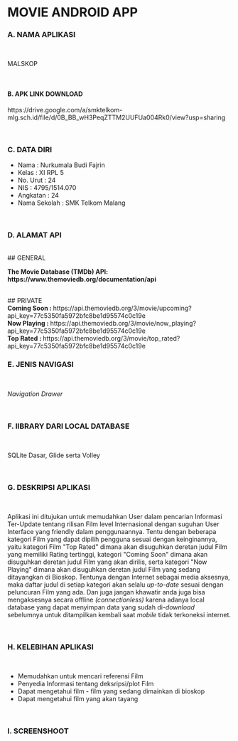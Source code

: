 # MOVIE ANDROID APP
### A. NAMA APLIKASI

<br>

<P>MALSKOP</P>

<br>

#### B. APK LINK DOWNLOAD
<P> https://drive.google.com/a/smktelkom-mlg.sch.id/file/d/0B_BB_wH3PeqZTTM2UUFUa004Rk0/view?usp=sharing </P>

<br>

### C. DATA DIRI
- Nama          : Nurkumala Budi Fajrin
- Kelas         : XI RPL 5
- No. Urut      : 24
- NIS           : 4795/1514.070
- Angkatan      : 24
- Nama Sekolah  : SMK Telkom Malang

<br>

### D. ALAMAT API

<br>
## GENERAL
<br>
<P><b> The Movie Database (TMDb) API: https://www.themoviedb.org/documentation/api </b></P>
<br>
## PRIVATE
<br><b> Coming Soon : </b>https://api.themoviedb.org/3/movie/upcoming?api_key=77c5350fa5972bfc8be1d95574c0c19e
<br><b> Now Playing : </b>https://api.themoviedb.org/3/movie/now_playing?api_key=77c5350fa5972bfc8be1d95574c0c19e
<br><b> Top Rated   : </b>https://api.themoviedb.org/3/movie/top_rated?api_key=77c5350fa5972bfc8be1d95574c0c19e

<br>

### E. JENIS NAVIGASI

<br>

<P><i>Navigation Drawer</i></P>

<br>

### F. lIBRARY DARI LOCAL DATABASE

<br>
<P> SQLite Dasar, Glide serta Volley</P>
<br>

### G. DESKRIPSI APLIKASI

<br>

<P> Aplikasi ini ditujukan untuk memudahkan User dalam pencarian Informasi Ter-Update tentang rilisan Film level Internasional dengan suguhan User Interface yang friendly dalam penggunaannya. Tentu dengan beberapa kategori Film yang dapat dipilih pengguna sesuai dengan keinginannya, yaitu kategori Film "Top Rated" dimana akan disuguhkan deretan judul Film yang memiliki Rating tertinggi, kategori "Coming Soon" dimana akan disuguhkan deretan judul Film yang akan dirilis, serta kategori "Now Playing" dimana akan disuguhkan deretan judul Film yang sedang ditayangkan di Bioskop. Tentunya dengan Internet sebagai media aksesnya, maka daftar judul di setiap kategori akan selalu <i>up-to-date</i> sesuai dengan peluncuran Film yang ada. Dan juga jangan khawatir anda juga bisa mengaksesnya secara offline <i>(connectionless)</i> karena adanya local database yang dapat menyimpan data yang sudah di-<i>download</i> sebelumnya untuk ditampilkan kembali saat <i>mobile</i> tidak terkoneksi internet.</P>

<br>

### H. KELEBIHAN APLIKASI

<br>

- Memudahkan untuk mencari referensi Film
- Penyedia Informasi tentang deksripsi/plot Film
- Dapat mengetahui film - film yang sedang dimainkan di bioskop
- Dapat mengetahui film yang akan tayang

<br>

### I. SCREENSHOOT
